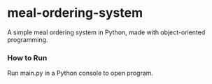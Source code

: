 # meal-ordering-system

A simple meal ordering system in Python, made with object-oriented programming. 


### How to Run

Run main.py in a Python console to open program.
